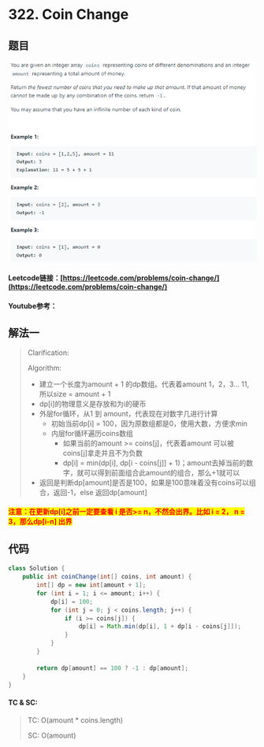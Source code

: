 # 322. Coin Change

## 题目

![](<../../../.gitbook/assets/image (35) (1).png>)

#### Leetcode链接：[https://leetcode.com/problems/coin-change/](https://leetcode.com/problems/coin-change/)

#### Youtube参考：

## 解法一

> Clarification:&#x20;
>
> Algorithm:&#x20;
>
> * 建立一个长度为amount + 1 的dp数组。代表着amount 1，2，3... 11, 所以size = amount + 1
> * dp\[i]的物理意义是存放和为i的硬币
> * 外层for循环，从1 到 amount，代表现在对数字几进行计算
>   * 初始当前dp\[i] = 100，因为原数组都是0，使用大数，方便求min
>   * 内层for循环遍历coins数组
>     * 如果当前的amount >= coins\[j]，代表着amount 可以被coins\[j]拿走并且不为负数
>     * dp\[i] = min(dp\[i], dp\[i - coins\[j]] + 1)；amount去掉当前的数字，就可以得到前面组合此amount的组合，那么+1就可以
> * 返回是判断dp\[amount]是否是100，如果是100意味着没有coins可以组合，返回-1，else 返回dp\[amount]

#### <mark style="color:red;">注意：在更新dp\[i]之前一定要查看 i 是否>= n，不然会出界。比如 i = 2， n = 3，那么dp\[i-n] 出界</mark>

## 代码

```java
class Solution {
    public int coinChange(int[] coins, int amount) {
        int[] dp = new int[amount + 1];
        for (int i = 1; i <= amount; i++) {
            dp[i] = 100;
            for (int j = 0; j < coins.length; j++) {
                if (i >= coins[j]) {
                    dp[i] = Math.min(dp[i], 1 + dp[i - coins[j]]);
                }
            }
        }
        
        return dp[amount] == 100 ? -1 : dp[amount];
    }
}
```

#### TC & SC:&#x20;

> TC: O(amount \* coins.length)
>
> SC: O(amount)

